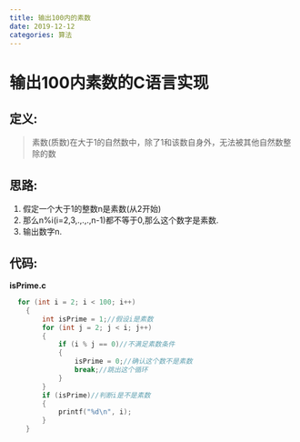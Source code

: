 ```yaml
---
title: 输出100内的素数
date: 2019-12-12
categories: 算法
---
```

# 输出100内素数的C语言实现
## 定义:
> 素数(质数)在大于1的自然数中，除了1和该数自身外，无法被其他自然数整除的数
## 思路:
1. 假定一个大于1的整数n是素数(从2开始)
2. 那么n%i(i=2,3,.,.,.,n-1)都不等于0,那么这个数字是素数.
3. 输出数字n.

## 代码:
**isPrime.c**
```c
  for (int i = 2; i < 100; i++)
    {
        int isPrime = 1;//假设i是素数
        for (int j = 2; j < i; j++)
        {
            if (i % j == 0)//不满足素数条件
            {
                isPrime = 0;//确认这个数不是素数
                break;//跳出这个循环
            }
        }
        if (isPrime)//判断i是不是素数
        {
            printf("%d\n", i);
        }
    }
```